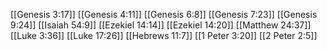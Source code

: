[[Genesis 3:17]]
[[Genesis 4:11]]
[[Genesis 6:8]]
[[Genesis 7:23]]
[[Genesis 9:24]]
[[Isaiah 54:9]]
[[Ezekiel 14:14]]
[[Ezekiel 14:20]]
[[Matthew 24:37]]
[[Luke 3:36]]
[[Luke 17:26]]
[[Hebrews 11:7]]
[[1 Peter 3:20]]
[[2 Peter 2:5]]
